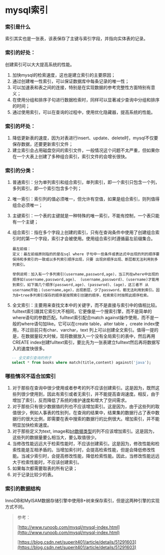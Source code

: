 # mysql索引

### 索引是什么

索引其实也是一张表，该表保存了主键与索引字段，并指向实体表的记录。

### 索引的好处：

创建索引可以大大提高系统的性能。

1. 加快mysql的检索速度，这也是建立索引的主要原因；
2. 通过创建唯一性索引，可以保证数据库中每条记录的唯一性；
3. 可以加速表和表之间的连接，特别是在实现数据的参考完整性方面特别有意义；
4. 在使用分组和排序子句进行数据检索时，同样可以显著减少查询中分组和排序的时间；
5. 通过使用索引，可以在查询的过程中，使用优化隐藏器，提高系统的性能。

### 索引的坏处：

1. 降低更新表的速度，因为对表进行insert、update、delete时，mysql不仅要保存数据，还要更新索引文件；
2. 建立索引会占用磁盘空间的索引文件，一般情况这个问题不太严重，但如果你在一个大表上创建了多种组合索引，索引文件的会增长很快。

### 索引的分类：

1. 普通索引：分为单列索引和组合索引，单列索引，即一个索引只包含一个列，多列索引，即一个索引包含多个列；

2. 唯一索引：索引列的值必须唯一，但允许有空值，如果是组合索引，则列值得组合必须唯一；

3. 主键索引：一个表的主键就是一种特殊的唯一索引，不能有控制，一个表只能有一个主键；

4. 组合索引：指在多个字段上创建的索引，只有在查询条件中使用了创建组合索引时的第一个字段，索引才会被使用。使用组合索引时遵循最左前缀集合。

   ```
   最左前缀：
   定义：最左前缀原则指的的是在sql where 子句中一些条件或表达式中出现的列的顺序要保持和多索引的一致或以多列索引顺序出现，只要 出现非顺序出现、断层都无法利用到多列索引。

   举例说明：加入有一个多列索引(username,password,age)，当三列在where中出现的顺序如(username,password,age)、 (username,password)、(username)才能用到索引，如下面几个顺序(password,age)、(passwrod)、(age)，这三者不 从username开始；(username,age)，出现断层，少了password，都无法利用到索引。因为B+tree多列索引保存的顺序是按照索引创建的顺序，检索索引时按照此顺序检索。
   ```

5. 全文索引：主要用来查找文本中的关键字，而不是直接与索引中的值相比较。fulltext索引跟其它索引大不相同，它更像是一个搜索引擎，而不是简单的where语句的参数匹配。fulltext索引配合match against操作使用，而不是一般的where语句加like。它可以在create table，alter table ，create index使用，不过目前只有char、varchar，text 列上可以创建全文索引。值得一提的是，在数据量较大时候，现将数据放入一个没有全局索引的表中，然后再用CREATE index创建fulltext索引，要比先为一张表建立fulltext然后再将数据写入的速度快很多。

```sql
   -- 全文索引查询的例子
   select * from books where match(title,content) against('java');
```

### 哪些情况不适合加索引

1. 对于那些在查询中很少使用或者参考的列不应该创建索引。这是因为，既然这些列很少使用到，因此有索引或者无索引，并不能提高查询速度。相反，由于增加了索引，反而降低了系统的维护速度和增大了空间需求。
2. 对于那些只有很少数据值的列也不应该增加索引。这是因为，由于这些列的取值很少，例如人事表的性别列，在查询的结果中，结果集的数据行占了表中数据行的很大比例，即需要在表中搜索的数据行的比例很大。增加索引，并不能明显加快检索速度。
3. 对于那些定义为text, image和[bit数据类型](https://www.baidu.com/s?wd=bit数据类型&from=1012015a&fenlei=mv6quAkxTZn0IZRqIHckPjm4nH00T1dWrjbknjubny7WuAR3Pj6L0ZwV5Hcvrjm3rH6sPfKWUMw85HfYnjn4nH6sgvPsT6KdThsqpZwYTjCEQLGCpyw9Uz4Bmy-bIi4WUvYETgN-TLwGUv3EPHR1PjDknjbv)的列不应该增加索引。这是因为，这些列的数据量要么相当大，要么取值很少。
4. 当修改性能远远大于检索性能时，不应该创建索引。这是因为，修改性能和检索性能是互相矛盾的。当增加索引时，会提高检索性能，但是会降低修改性能。当减少索引时，会提高修改性能，降低检索性能。因此，当修改性能远远大于检索性能时，不应该创建索引。
5. 如果每次都需要取表的所有记录；
6. 对于记录比较少的表。

### 索引的数据结构

InnoDB和MyISAM数据存储引擎中使用B+树来保存索引，但是这两种引擎的实现方式不同。

> 参考：
>
> [http://www.runoob.com/mysql/mysql-index.html](http://www.runoob.com/mysql/mysql-index.html)
>
> [https://blog.csdn.net/superit401/article/details/51291603](https://blog.csdn.net/superit401/article/details/51291603)



